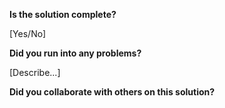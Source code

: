 <!--
  CTP STUDENTS
  Use this pull request template to provide assignment submissions.
  If you plan on continuing to work on the code, you can open the
  pull request as a DRAFT. When done open the pull request.

-->

**Is the solution complete?**

[Yes/No]

**Did you run into any problems?**

[Describe...]

**Did you collaborate with others on this solution?**

<!-- Provide github usernames -->
